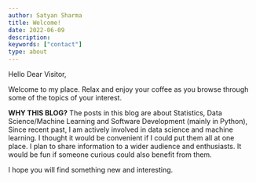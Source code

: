 ```yaml
---
author: Satyan Sharma
title: Welcome!
date: 2022-06-09
description:
keywords: ["contact"]
type: about
---
```


Hello Dear Visitor, 

Welcome to my place. Relax and enjoy your coffee as you browse through some of the topics of your interest.

**WHY THIS BLOG?** 
The posts in this blog are about Statistics, Data Science/Machine Learning and Software Development (mainly in Python),
Since recent past, I am actively involved in data science and machine learning. 
I thought it would be convenient if I could put them all at one place. 
I plan to share information to a wider audience and enthusiasts. It would be fun if someone curious could also benefit from them.

I hope you will find something new and interesting. 

